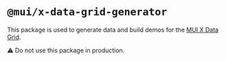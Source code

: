 # `@mui/x-data-grid-generator`

This package is used to generate data and build demos for the [MUI X Data Grid](https://mui.com/x/react-data-grid/).

⚠️ Do not use this package in production.
